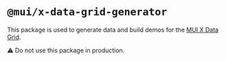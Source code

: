 # `@mui/x-data-grid-generator`

This package is used to generate data and build demos for the [MUI X Data Grid](https://mui.com/x/react-data-grid/).

⚠️ Do not use this package in production.
